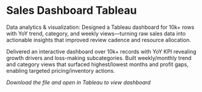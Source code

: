 # Sales Dashboard Tableau
Data analytics & visualization: Designed a Tableau dashboard for 10k+ rows with YoY trend, category, and weekly views—turning raw sales data into actionable insights that improved review cadence and resource allocation.

Delivered an interactive dashboard over 10k+ records with YoY KPI revealing growth drivers and loss-making subcategories. 
Built weekly/monthly trend and category views that surfaced highest/lowest months and profit gaps, enabling targeted pricing/inventory actions.

*Download the file and open in Tableau to view dashboard*
